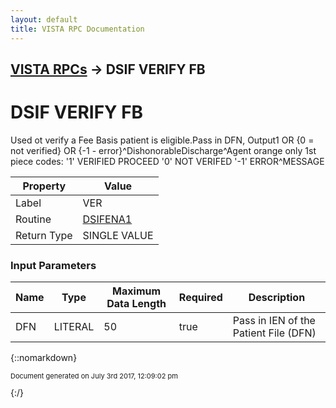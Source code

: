 ```yaml
---
layout: default
title: VISTA RPC Documentation
---
```


## [VISTA RPCs](TableOfContents) &#8594; DSIF VERIFY FB
# DSIF VERIFY FB

Used ot verify a Fee Basis patient is eligible.Pass in DFN, Output1 OR {0 = not verified} OR {-1 - error}^DishonorableDischarge^Agent orange only 1st piece codes: '1' VERIFIED PROCEED                 '0' NOT VERIFED                 '-1' ERROR^MESSAGE

Property | Value
--- | ---
Label | VER
Routine | [DSIFENA1](http://code.osehra.org/dox/Routine_DSIFENA1_source.html)
Return Type | SINGLE VALUE


### Input Parameters

Name | Type | Maximum Data Length | Required | Description
--- | --- | --- | --- | ---
DFN | LITERAL | 50 | true | Pass in IEN of the Patient File (DFN)



{::nomarkdown} <br/><p style="font-size: 11px">Document generated on July 3rd 2017, 12:09:02 pm</p>{:/}